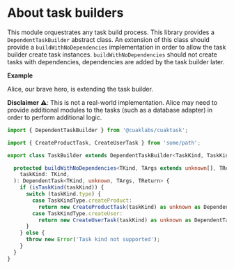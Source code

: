 # About task builders

This module orquestrates any task build process. This library provides a `DependentTaskBuilder` abstract class. An extension of this class should provide a `buildWithNoDependencies` implementation in order to allow the task builder create task instances. `buildWithNoDependencies` should not create tasks with dependencies, dependencies are added by the task builder later.

**Example**

Alice, our brave hero, is extending the task builder.

**Disclaimer** ⚠️: This is not a real-world implementation. Alice may need to provide additional modules to the tasks (such as a database adapter) in order to perform additional logic.

```ts
import { DependentTaskBuilder } from '@cuaklabs/cuaktask';

import { CreateProductTask, CreateUserTask } from 'some/path';

export class TaskBuilder extends DependentTaskBuilder<TaskKind, TaskKind> {

  protected buildWithNoDependencies<TKind, TArgs extends unknown[], TReturn>(
    taskKind: TKind,
  ): DependentTask<TKind, unknown, TArgs, TReturn> {
    if (isTaskKind(taskKind)) {
      switch (taskKind.type) {
        case TaskKindType.createProduct:
          return new CreateProductTask(taskKind) as unknown as DependentTask<TKind, unknown, TArgs, TReturn>;
        case TaskKindType.createUser:
          return new CreateUserTask(taskKind) as unknown as DependentTask<TKind, unknown, TArgs, TReturn>;
      }
    } else {
      throw new Error('Task kind not supported');
    }
  }
}
```
